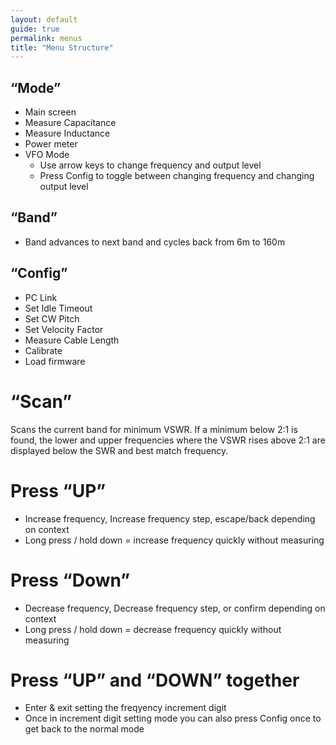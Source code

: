 ```yaml
---
layout: default
guide: true
permalink: menus
title: "Menu Structure"
---
```


## “Mode”
- Main screen
- Measure Capacitance
- Measure Inductance
- Power meter
- VFO Mode
    - Use arrow keys to change frequency and output level
    - Press Config to toggle between changing frequency and changing output level

## “Band”
- Band advances to next band and cycles back from 6m to 160m

## “Config”
- PC Link
- Set Idle Timeout
- Set CW Pitch
- Set Velocity Factor
- Measure Cable Length
- Calibrate
- Load firmware
# “Scan”
Scans the current band for minimum VSWR. If a minimum below 2:1 is found, the lower and upper frequencies where the VSWR rises above 2:1 are displayed below the SWR and best match frequency.
# Press “UP”
- Increase frequency, Increase frequency step, escape/back depending on context
- Long press / hold down = increase frequency quickly without measuring
# Press “Down”
- Decrease frequency, Decrease frequency step, or confirm depending on context
- Long press / hold down = decrease frequency quickly without measuring
# Press “UP” and “DOWN” together
- Enter & exit setting the freqyency increment digit
- Once in  increment digit setting mode you can also press Config once to get back to the normal mode
